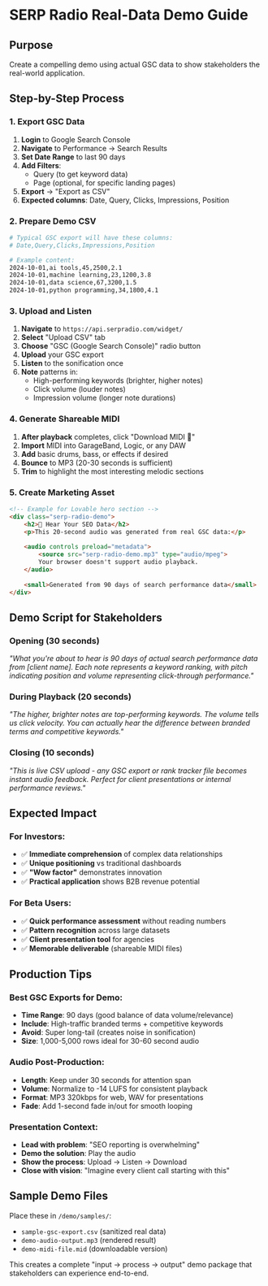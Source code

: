 # SERP Radio Real-Data Demo Guide

## Purpose
Create a compelling demo using actual GSC data to show stakeholders the real-world application.

## Step-by-Step Process

### 1. Export GSC Data
1. **Login** to Google Search Console
2. **Navigate** to Performance → Search Results
3. **Set Date Range** to last 90 days
4. **Add Filters**:
   - Query (to get keyword data)
   - Page (optional, for specific landing pages)
5. **Export** → "Export as CSV"
6. **Expected columns**: Date, Query, Clicks, Impressions, Position

### 2. Prepare Demo CSV
```bash
# Typical GSC export will have these columns:
# Date,Query,Clicks,Impressions,Position

# Example content:
2024-10-01,ai tools,45,2500,2.1
2024-10-01,machine learning,23,1200,3.8
2024-10-01,data science,67,3200,1.5
2024-10-01,python programming,34,1800,4.1
```

### 3. Upload and Listen
1. **Navigate** to `https://api.serpradio.com/widget/`
2. **Select** "Upload CSV" tab
3. **Choose** "GSC (Google Search Console)" radio button
4. **Upload** your GSC export
5. **Listen** to the sonification once
6. **Note** patterns in:
   - High-performing keywords (brighter, higher notes)
   - Click volume (louder notes)
   - Impression volume (longer note durations)

### 4. Generate Shareable MIDI
1. **After playback** completes, click "Download MIDI 🎹"
2. **Import** MIDI into GarageBand, Logic, or any DAW
3. **Add** basic drums, bass, or effects if desired
4. **Bounce** to MP3 (20-30 seconds is sufficient)
5. **Trim** to highlight the most interesting melodic sections

### 5. Create Marketing Asset
```html
<!-- Example for Lovable hero section -->
<div class="serp-radio-demo">
    <h2>🎵 Hear Your SEO Data</h2>
    <p>This 20-second audio was generated from real GSC data:</p>
    
    <audio controls preload="metadata">
        <source src="serp-radio-demo.mp3" type="audio/mpeg">
        Your browser doesn't support audio playback.
    </audio>
    
    <small>Generated from 90 days of search performance data</small>
</div>
```

## Demo Script for Stakeholders

### Opening (30 seconds)
*"What you're about to hear is 90 days of actual search performance data from [client name]. Each note represents a keyword ranking, with pitch indicating position and volume representing click-through performance."*

### During Playback (20 seconds)
*"The higher, brighter notes are top-performing keywords. The volume tells us click velocity. You can actually hear the difference between branded terms and competitive keywords."*

### Closing (10 seconds)
*"This is live CSV upload - any GSC export or rank tracker file becomes instant audio feedback. Perfect for client presentations or internal performance reviews."*

## Expected Impact

### For Investors:
- ✅ **Immediate comprehension** of complex data relationships
- ✅ **Unique positioning** vs traditional dashboards
- ✅ **"Wow factor"** demonstrates innovation
- ✅ **Practical application** shows B2B revenue potential

### For Beta Users:
- ✅ **Quick performance assessment** without reading numbers
- ✅ **Pattern recognition** across large datasets
- ✅ **Client presentation tool** for agencies
- ✅ **Memorable deliverable** (shareable MIDI files)

## Production Tips

### Best GSC Exports for Demo:
- **Time Range**: 90 days (good balance of data volume/relevance)
- **Include**: High-traffic branded terms + competitive keywords
- **Avoid**: Super long-tail (creates noise in sonification)
- **Size**: 1,000-5,000 rows ideal for 30-60 second audio

### Audio Post-Production:
- **Length**: Keep under 30 seconds for attention span
- **Volume**: Normalize to -14 LUFS for consistent playback
- **Format**: MP3 320kbps for web, WAV for presentations
- **Fade**: Add 1-second fade in/out for smooth looping

### Presentation Context:
- **Lead with problem**: "SEO reporting is overwhelming"
- **Demo the solution**: Play the audio
- **Show the process**: Upload → Listen → Download
- **Close with vision**: "Imagine every client call starting with this"

## Sample Demo Files

Place these in `/demo/samples/`:
- `sample-gsc-export.csv` (sanitized real data)
- `demo-audio-output.mp3` (rendered result)
- `demo-midi-file.mid` (downloadable version)

This creates a complete "input → process → output" demo package that stakeholders can experience end-to-end. 